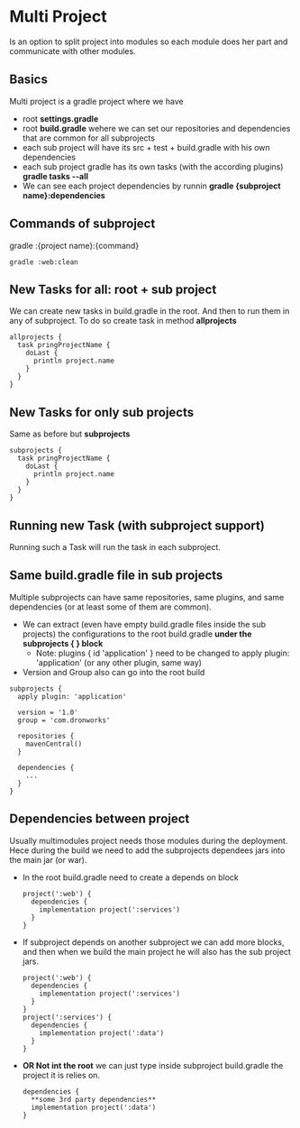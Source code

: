 # Multi Project
Is an option to split project into modules so each module does her part and communicate with other modules.

## Basics
Multi project is a gradle project where we have
- root **settings.gradle**
- root **build.gradle** wehere we can set our repositories and dependencies that are common for all subprojects
- each sub project will have its src + test + build.gradle with his own dependencies
- each sub project gradle has its own tasks (with the according plugins) **gradle tasks --all**
- We can see each project dependencies by runnin **gradle {subproject name}:dependencies**

## Commands of subproject
gradle :{project name}:{command}
```
gradle :web:clean
```

## New Tasks for all: root + sub project
We can create new tasks in build.gradle in the root. And then to run them in any of subproject. To do so create task in method **allprojects**
```
allprojects {
  task pringProjectName {
    doLast {
      println project.name
    }
  }
}
```

## New Tasks for only sub projects
Same as before but **subprojects**
```
subprojects {
  task pringProjectName {
    doLast {
      println project.name
    }
  }
}
```

## Running new Task (with subproject support)
Running such a Task will run the task in each subproject.

## Same build.gradle file in sub projects
Multiple subprojects can have same repositories, same plugins, and same dependencies (or at least some of them are common).
- We can extract (even have empty build.gradle files inside the sub projects) the configurations to the root build.gradle **under the subprojects { } block**
  - Note: plugins { id 'application' } need to be changed to apply plugin: 'application' (or any other plugin, same way)
- Version and Group also can go into the root build

```
subprojects {
  apply plugin: 'application'
  
  version = '1.0'
  group = 'com.dronworks'
  
  repositories {
    mavenCentral()
  }
  
  dependencies {
    ...
  }
}
```

## Dependencies between project
Usually multimodules project needs those modules during the deployment. Hece during the build we need to add the subprojects dependees jars into the main jar (or war).
- In the root build.gradle need to create a depends on block
  ```
  project(':web') {
    dependencies {
      implementation project(':services')
    }
  }
  ```
- If subproject depends on another subproject we can add more blocks, and then when we build the main project he will also has the sub project jars.
  ```
  project(':web') {
    dependencies {
      implementation project(':services')
    }
  }
  project(':services') {
    dependencies {
      implementation project(':data')
    }
  }
  ```
- **OR Not int the root** we can just type inside subproject build.gradle the project it is relies on.
  ```
  dependencies {
    **some 3rd party dependencies**
    implementation project(':data')
  }
  ```
